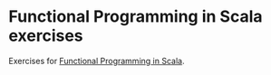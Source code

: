 # Functional Programming in Scala exercises

Exercises for [Functional Programming in Scala](http://www.manning.com/bjarnason/).
